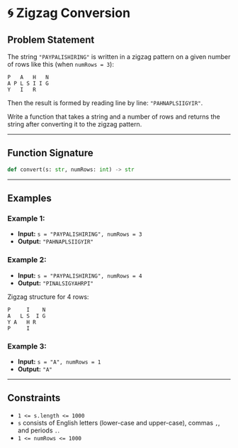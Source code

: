 # 🌀 Zigzag Conversion

## Problem Statement

The string `"PAYPALISHIRING"` is written in a zigzag pattern on a given number of rows like this (when `numRows = 3`):

```
P   A   H   N  
A P L S I I G  
Y   I   R
```

Then the result is formed by reading line by line: `"PAHNAPLSIIGYIR"`.

Write a function that takes a string and a number of rows and returns the string after converting it to the zigzag pattern.

---

## Function Signature

```python
def convert(s: str, numRows: int) -> str
```

---

## Examples

### Example 1:
- **Input:** `s = "PAYPALISHIRING", numRows = 3`
- **Output:** `"PAHNAPLSIIGYIR"`

### Example 2:
- **Input:** `s = "PAYPALISHIRING", numRows = 4`
- **Output:** `"PINALSIGYAHRPI"`

Zigzag structure for 4 rows:

```
P     I    N  
A   L S  I G  
Y A   H R  
P     I
```

### Example 3:
- **Input:** `s = "A", numRows = 1`
- **Output:** `"A"`

---

## Constraints

- `1 <= s.length <= 1000`
- `s` consists of English letters (lower-case and upper-case), commas `,`, and periods `.`.
- `1 <= numRows <= 1000`
```
